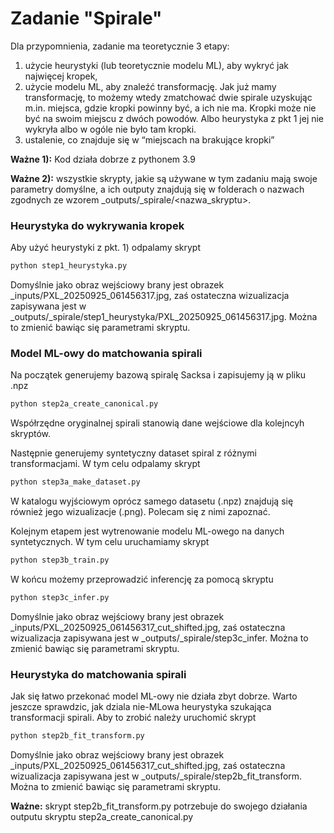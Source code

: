 # Zadanie "Spirale"

Dla przypomnienia, zadanie ma teoretycznie 3 etapy:
1) użycie heurystyki (lub teoretycznie modelu ML), aby wykryć jak najwięcej kropek,
2) użycie modelu ML, aby znaleźć transformację. Jak już mamy transformację, to możemy wtedy zmatchować dwie spirale uzyskując m.in. miejsca, gdzie kropki powinny być, a ich nie ma. Kropki może nie być na swoim miejscu z dwóch powodów. Albo heurystyka z pkt 1 jej nie wykryła albo w ogóle nie było tam kropki.
3) ustalenie, co znajduje się w “miejscach na brakujące kropki”

**Ważne 1):** Kod działa dobrze z pythonem 3.9

**Ważne 2):** wszystkie skrypty, jakie są używane w tym zadaniu mają swoje parametry domyślne, 
a ich outputy znajdują się w folderach o nazwach zgodnych ze wzorem _outputs/_spirale/<nazwa_skryptu>.

### Heurystyka do wykrywania kropek
Aby użyć heurystyki z pkt. 1) odpalamy skrypt
```bash
python step1_heurystyka.py
```

Domyślnie jako obraz wejściowy brany jest obrazek _inputs/PXL_20250925_061456317.jpg, zaś 
ostateczna wizualizacja zapisywana jest w _outputs/_spirale/step1_heurystyka/PXL_20250925_061456317.jpg. 
Można to zmienić bawiąc się parametrami skryptu. 

### Model ML-owy do matchowania spirali

Na początek generujemy bazową spiralę Sacksa i zapisujemy ją w pliku .npz
```bash
python step2a_create_canonical.py
```
Współrzędne oryginalnej spirali stanowią dane wejściowe dla kolejncyh skryptów.

Następnie generujemy syntetyczny dataset spiral z różnymi transformacjami. W tym celu odpalamy skrypt
```bash
python step3a_make_dataset.py
```
W katalogu wyjściowym oprócz samego datasetu (.npz) znajdują się również jego wizualizacje (.png). Polecam się
z nimi zapoznać.

Kolejnym etapem jest wytrenowanie modelu ML-owego na danych syntetycznych. W tym celu uruchamiamy
skrypt
```bash
python step3b_train.py
```

W końcu możemy przeprowadzić inferencję za pomocą skryptu
```bash
python step3c_infer.py
```
Domyślnie jako obraz wejściowy brany jest obrazek _inputs/PXL_20250925_061456317_cut_shifted.jpg, zaś 
ostateczna wizualizacja zapisywana jest w _outputs/_spirale/step3c_infer. 
Można to zmienić bawiąc się parametrami skryptu. 

### Heurystyka do matchowania spirali 
Jak się łatwo przekonać model ML-owy nie działa zbyt dobrze. Warto jeszcze sprawdzic, jak dziala 
nie-MLowa heurystyka szukająca transformacji spirali. Aby to zrobić należy uruchomić skrypt
```bash
python step2b_fit_transform.py
```
Domyślnie jako obraz wejściowy brany jest obrazek _inputs/PXL_20250925_061456317_cut_shifted.jpg, zaś 
ostateczna wizualizacja zapisywana jest w _outputs/_spirale/step2b_fit_transform. 
Można to zmienić bawiąc się parametrami skryptu. 

**Ważne:** skrypt step2b_fit_transform.py potrzebuje do swojego działania outputu skryptu step2a_create_canonical.py 